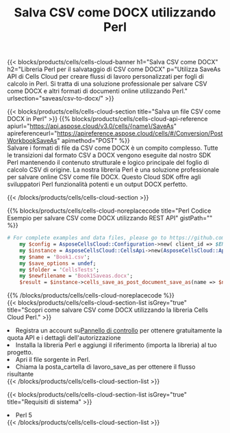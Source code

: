 ﻿---
title:  Salva CSV come DOCX utilizzando Perl
description:  Utilizzando Aspose.Cells Cloud SDK per Perl per salvare il file in formato CSV come file in formato DOCX.
kwords: Excel, Save CSV as DOCX, REST, Perl
howto: How to save CSV as DOCX using Aspose.Cells Cloud Perl library.
---
{{< blocks/products/cells/cells-cloud-banner h1="Salva CSV come DOCX" h2="Libreria Perl per il salvataggio di CSV come DOCX" p="Utilizza SaveAs API di Cells Cloud per creare flussi di lavoro personalizzati per fogli di calcolo in Perl. Si tratta di una soluzione professionale per salvare CSV come DOCX e altri formati di documenti online utilizzando Perl." urlsection="saveas/csv-to-docx/" >}}

{{< blocks/products/cells/cells-cloud-section title="Salva un file CSV come DOCX in Perl" >}}
{{% blocks/products/cells/cells-cloud-api-reference apiurl="https://api.aspose.cloud/v3.0/cells/{name}/SaveAs" apireferenceurl="https://apireference.aspose.cloud/cells/#/Conversion/PostWorkbookSaveAs" apimethod="POST" %}}
<br/>
Salvare i formati di file da CSV come DOCX è un compito complesso. Tutte le transizioni dal formato CSV a DOCX vengono eseguite dal nostro SDK Perl mantenendo il contenuto strutturale e logico principale del foglio di calcolo CSV di origine. La nostra libreria Perl è una soluzione professionale per salvare online CSV come file DOCX. Questo Cloud SDK offre agli sviluppatori Perl funzionalità potenti e un output DOCX perfetto.

{{< /blocks/products/cells/cells-cloud-section >}}

{{% blocks/products/cells/cells-cloud-noreplacecode title="Perl Codice Esempio per salvare CSV come DOCX utilizzando REST API" gistPath="" %}}
  
```perl
# For complete examples and data files, please go to https://github.com/aspose-cells-cloud/aspose-cells-cloud-perl/
    my $config = AsposeCellsCloud::Configuration->new( client_id => $ENV{'ProductClientId'}, client_secret => $ENV{'ProductClientSecret'});
    my $instance = AsposeCellsCloud::CellsApi->new(AsposeCellsCloud::ApiClient->new( $config));
    my $name = 'Book1.csv';
    my $save_options = undef;
    my $folder = 'CellsTests';
    my $newfilename = 'Book1Saveas.docx';
    $result = $instance->cells_save_as_post_document_save_as(name => $name,save_options => $save_options, newfilename => $newfilename, folder => $folder);
```
  
{{% /blocks/products/cells/cells-cloud-noreplacecode %}}
<br/>
{{< blocks/products/cells/cells-cloud-section-list isGrey="true" title="Scopri come salvare CSV come DOCX utilizzando la libreria Cells Cloud Perl." >}}
<li> Registra un account su<a href="https://dashboard.aspose.cloud/">Pannello di controllo</a> per ottenere gratuitamente la quota API e i dettagli dell'autorizzazione</li>
<li>Installa la libreria Perl e aggiungi il riferimento (importa la libreria) al tuo progetto.</li>
<li>Apri il file sorgente in Perl.</li>
<li>Chiama la posta_cartella di lavoro_save_as per ottenere il flusso risultante</li>
{{< /blocks/products/cells/cells-cloud-section-list >}}

{{< blocks/products/cells/cells-cloud-section-list isGrey="true" title="Requisiti di sistema" >}}
<li>Perl 5</li>
{{< /blocks/products/cells/cells-cloud-section-list >}}
